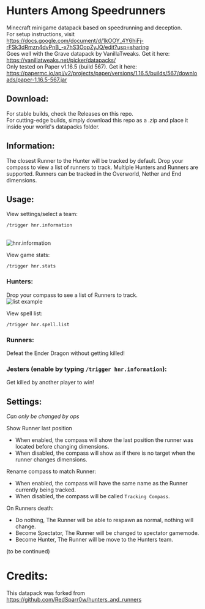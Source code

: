 # Hunters Among Speedrunners

Minecraft minigame datapack based on speedrunning and deception. <br/>
For setup instructions, visit https://docs.google.com/document/d/1kOOY_4Y6hiFj-rFSk3dRmzn4dvPnB_-x7hS3OopZyJQ/edit?usp=sharing <br/>
Goes well with the Grave datapack by VanillaTweaks. Get it here: https://vanillatweaks.net/picker/datapacks/ <br/>
Only tested on Paper v1.16.5 (build 567). Get it here: https://papermc.io/api/v2/projects/paper/versions/1.16.5/builds/567/downloads/paper-1.16.5-567.jar

## Download:
For stable builds, check the Releases on this repo. <br/>
For cutting-edge builds, simply download this repo as a .zip and place it inside your world's datapacks folder.

## Information:
The closest Runner to the Hunter will be tracked by default.
Drop your compass to view a list of runners to track.
Multiple Hunters and Runners are supported.
Runners can be tracked in the Overworld, Nether and End dimensions.

## Usage:

View settings/select a team:
```
/trigger hnr.information
```
<br/>![hnr.information](https://i.imgur.com/AL1j4Bx.png)

View game stats:
```
/trigger hnr.stats
```

### Hunters:
Drop your compass to see a list of Runners to track.
<br/>![list example](https://i.imgur.com/yKMuKxI.png)

View spell list:
```
/trigger hnr.spell.list
```

### Runners:
Defeat the Ender Dragon without getting killed!

### Jesters (enable by typing `/trigger hnr.information`):
Get killed by another player to win!

## Settings:
_Can only be changed by ops_

Show Runner last position
- When enabled, the compass will show the last position the runner was located before changing dimensions.
- When disabled, the compass will show as if there is no target when the runner changes dimensions.

Rename compass to match Runner:
- When enabled, the compass will have the same name as the Runner currently being tracked.
- When disabled, the compass will be called `Tracking Compass`.

On Runners death:
- Do nothing, The Runner will be able to respawn as normal, nothing will change.
- Become Spectator, The Runner will be changed to spectator gamemode.
- Become Hunter, The Runner will be move to the Hunters team.

(to be continued)

# Credits:
This datapack was forked from https://github.com/RedSparr0w/hunters_and_runners